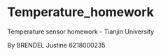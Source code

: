 # Temperature_homework

Temperature sensor homework - Tianjin University

By BRENDEL Justine 6218000235
